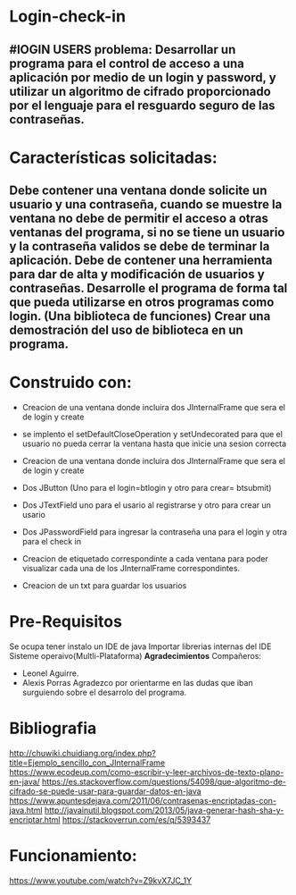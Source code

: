 # Login-check-in
#lOGIN USERS
problema:
Desarrollar un programa para el control de acceso a una aplicación por medio de un
login y password, y utilizar un algoritmo de cifrado proporcionado por el lenguaje para el
resguardo seguro de las contraseñas.
----------------------------------------------------------------------------------------------------
# Características solicitadas:
Debe contener una ventana donde solicite un usuario y una contraseña, 
cuando se muestre la ventana no debe de permitir el acceso a otras ventanas del programa,
si no se tiene un usuario y la contraseña validos se debe de terminar la aplicación.
Debe de contener una herramienta para dar de alta y modificación de usuarios y contraseñas.
Desarrolle el programa de forma tal que pueda utilizarse en otros programas como login. 
(Una biblioteca de funciones) Crear una demostración del uso de biblioteca en un programa.
----------------------------------------------------------------------------------------------------

# Construido con:
- Creacion de una ventana donde incluira dos JInternalFrame que sera el de login y create

- se implento el setDefaultCloseOperation y setUndecorated para que el usuario no pueda cerrar la ventana hasta que inicie una sesion correcta

- Creacion de una ventana donde incluira dos JInternalFrame que sera el de login y create

- Dos JButton (Uno para el login=btlogin y otro para crear=  btsubmit)

- Dos JTextField uno para el usario al registrarse y otro para crear un usario

- Dos JPasswordField para ingresar la contraseña una para el login y otra para el check in

- Creacion de etiquetado correspondinte a cada ventana para poder visualizar cada una de los JInternalFrame correspondintes. 

- Creacion de un txt para guardar los usuarios

# Pre-Requisitos
Se ocupa tener instalo un IDE de java
Importar librerias internas del IDE
Sisteme operaivo(Multli-Plataforma)
**Agradecimientos**
Compañeros:
- Leonel Aguirre.
- Alexis Porras 
Agradezco por orientarme en las dudas que iban surguiendo sobre el desarrolo del programa.

# Bibliografia
http://chuwiki.chuidiang.org/index.php?title=Ejemplo_sencillo_con_JInternalFrame
https://www.ecodeup.com/como-escribir-y-leer-archivos-de-texto-plano-en-java/
https://es.stackoverflow.com/questions/54098/que-algoritmo-de-cifrado-se-puede-usar-para-guardar-datos-en-java
https://www.apuntesdejava.com/2011/06/contrasenas-encriptadas-con-java.html
http://javainutil.blogspot.com/2013/05/java-generar-hash-sha-y-encriptar.html
https://stackoverrun.com/es/q/5393437

# Funcionamiento:
https://www.youtube.com/watch?v=Z9kvX7JC_1Y
